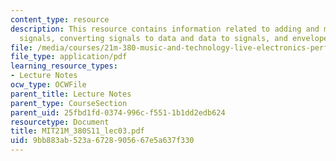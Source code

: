 ```yaml
---
content_type: resource
description: This resource contains information related to adding and multiplying
  signals, converting signals to data and data to signals, and envelopes.
file: /media/courses/21m-380-music-and-technology-live-electronics-performance-practices-spring-2011/9bb883ab523a6728905667e5a637f330_MIT21M_380S11_lec03.pdf
file_type: application/pdf
learning_resource_types:
- Lecture Notes
ocw_type: OCWFile
parent_title: Lecture Notes
parent_type: CourseSection
parent_uid: 25fbd1fd-0374-996c-f551-1b1dd2edb624
resourcetype: Document
title: MIT21M_380S11_lec03.pdf
uid: 9bb883ab-523a-6728-9056-67e5a637f330
---
```

